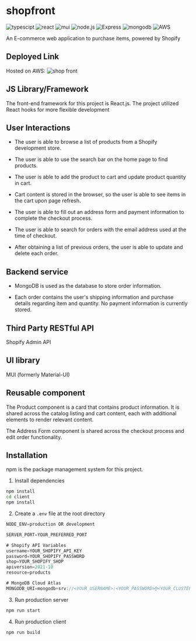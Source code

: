 # shopfront

![typescipt](https://img.shields.io/badge/TypeScript-007ACC?style=for-the-badge&logo=typescript&logoColor=white)
![react](https://img.shields.io/badge/React-20232A?style=for-the-badge&logo=react&logoColor=61DAFB)
![mui](https://img.shields.io/badge/Material--UI-0081CB?style=for-the-badge&logo=material-ui&logoColor=white)
![node.js](https://img.shields.io/badge/Node.js-20232A?style=for-the-badge&logo=nodedotjs&logoColor=green)
![Express](https://img.shields.io/badge/-Express-20232A?style=for-the-badge&logo=express&logoColor=yellow)
![mongodb](https://img.shields.io/badge/MongoDB-4EA94B?style=for-the-badge&logo=mongodb&logoColor=white)
![AWS](https://img.shields.io/badge/AWS-%23FF9900.svg?style=for-the-badge&logo=amazon-aws&logoColor=white)

An E-commerce web application to purchase items, powered by Shopify

## Deployed Link

Hosted on AWS: ![shop front](http://18.220.110.158/)

## JS Library/Framework

The front-end framework for this project is React.js.
The project utilized React hooks for more flexible development

## User Interactions

- The user is able to browse a list of products from a Shopify development store.

- The user is able to use the search bar on the home page to find products.

- The user is able to add the product to cart and update product quantity in cart.

- Cart content is stored in the browser, so the user is able to see items in the cart upon page refresh.

- The user is able to fill out an address form and payment information to complete the checkout process.

- The user is able to search for orders with the email address used at the time of checkout.

- After obtaining a list of previous orders, the user is able to update and delete each order.

## Backend service

- MongoDB is used as the database to store order information.

- Each order contains the user's shipping information and purchase details regarding item and quantity. No payment information is currently stored.

## Third Party RESTful API

Shopify Admin API

## UI library

MUI (formerly Material-UI)

## Reusable component

The Product component is a card that contains product information. It is shared across the catalog listing and cart content, each with additional elements to render relevant content.

The Address Form component is shared across the checkout process and edit order functionality.

## Installation

npm is the package management system for this project.

1. Install dependencies

  ```sh
  npm install
  cd client
  npm install
  ```

2. Create a `.env` file at the root directory

  ```js
  NODE_ENV=production OR development

  SERVER_PORT=YOUR_PREFERRED_PORT

  # Shopify API Variables
  username=YOUR_SHOPIFY_API_KEY
  password=YOUR_SHOPIFY_PASSWORD
  shop=YOUR_SHOPIFY_SHOP
  apiversion=2021-10
  resource=products

  # MongoDB Cloud Atlas
  MONGODB_URI=mongodb+srv://<YOUR_USERNAME>:<YOUR_PASSWORD>@<YOUR_CLUSTER>.ytgwd.mongodb.net/<YOUR_DATABASE>?retryWrites=true&w=majority
  ```

3. Run production server

  ```sh
  npm run start
  ```

4. Run production client

  ```sh
  npm run build
  ```
